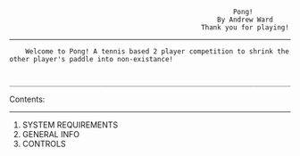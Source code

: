                                                             Pong!
                                                        By Andrew Ward 
                                                    Thank you for playing!
 ______________________________________________________________________________________________________________________________                                                    
        Welcome to Pong! A tennis based 2 player competition to shrink the other player's paddle into non-existance!

                  ____________________________________________________________________________________
                  
Contents:
________________________
  1) SYSTEM REQUIREMENTS
  2) GENERAL INFO
  3) CONTROLS
